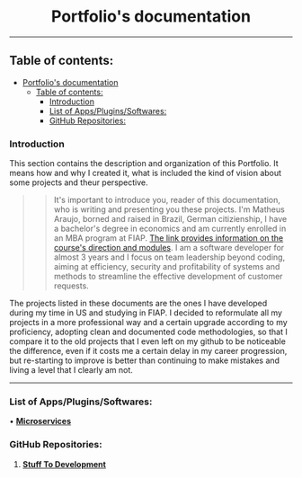 # <h1 align="center">Portfolio's documentation</h1>

---

## Table of contents:

- [Portfolio's documentation](#portfolios-documentation)
  - [Table of contents:](#table-of-contents)
    - [Introduction](#introduction)
    - [List of Apps/Plugins/Softwares:](#list-of-appspluginssoftwares)
    - [GitHub Repositories:](#github-repositories)

### Introduction<a name = "Introduction"></a>

This section contains the description and organization of this Portfolio. It means how and why I created it, what is included the kind of vision about some projects and theur perspective.

> > It's important to introduce you, reader of this documentation, who is writing and presenting you these projects.
> > I'm Matheus Araujo, borned and raised in Brazil, German citizienship, I have a bachelor's degree in economics and am currently enrolled in an MBA program at FIAP. [The link provides information on the course's direction and modules](https://www.fiap.com.br/mba/mba-em-engenharia-de-software). I am a software developer for almost 3 years and I focus on team leadership beyond coding, aiming at efficiency, security and profitability of systems and methods to streamline the effective development of customer requests.

The projects listed in these documents are the ones I have developed during my time in US and studying in FIAP. I decided to reformulate all my projects in a more professional way and a certain upgrade according to my proficiency, adopting clean and documented code methodologies, so that I compare it to the old projects that I even left on my github to be noticeable the difference, even if it costs me a certain delay in my career progression, but re-starting to improve is better than continuing to make mistakes and living a level that I clearly am not.

---

### List of Apps/Plugins/Softwares<a name = "Apps"></a>:

• [**Microservices**]()

### GitHub Repositories<a name = "Repositories"></a>:

1. [**Stuff To Development**](https://github.com/matheusarjc/StuffToDevelopment)
